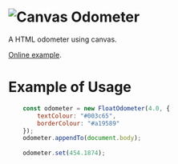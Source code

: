 

# ![Canvas Odometer](https://user-images.githubusercontent.com/45740/37472571-b13b0080-286c-11e8-8495-ef6aba591646.gif)

A HTML odometer using canvas.

[Online example](https://sintef-9012.github.io/canvas-odometer/).

# Example of Usage

```javascript
    const odometer = new FloatOdometer(4.0, {
        textColour: "#003c65",
        borderColour: "#a19589"
    });
    odometer.appendTo(document.body);
    
    odometer.set(454.1874);
```
